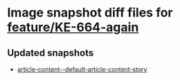 # Image snapshot diff files for [feature/KE-664-again](https://github.com/brightsitesconsulting/standard-pwamp/pull/517)

## Updated snapshots
- [article-content--default-article-content-story](./article-content--default-article-content-story)
